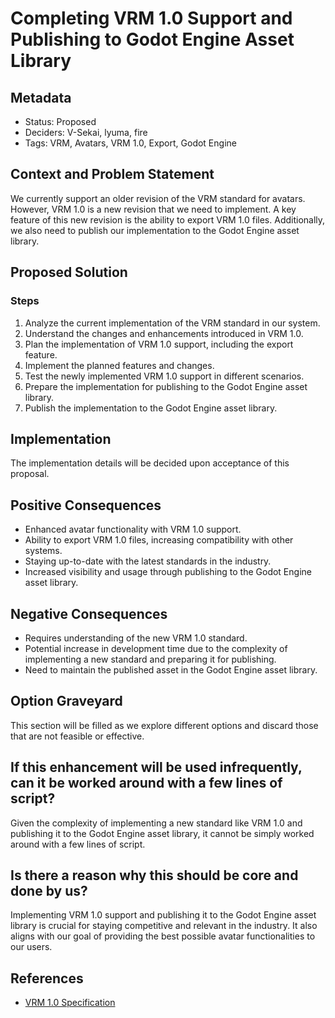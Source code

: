 # Completing VRM 1.0 Support and Publishing to Godot Engine Asset Library

## Metadata

- Status: Proposed
- Deciders: V-Sekai, lyuma, fire 
- Tags: VRM, Avatars, VRM 1.0, Export, Godot Engine

## Context and Problem Statement

We currently support an older revision of the VRM standard for avatars. However, VRM 1.0 is a new revision that we need to implement. A key feature of this new revision is the ability to export VRM 1.0 files. Additionally, we also need to publish our implementation to the Godot Engine asset library.

## Proposed Solution

### Steps

1. Analyze the current implementation of the VRM standard in our system.
2. Understand the changes and enhancements introduced in VRM 1.0.
3. Plan the implementation of VRM 1.0 support, including the export feature.
4. Implement the planned features and changes.
5. Test the newly implemented VRM 1.0 support in different scenarios.
6. Prepare the implementation for publishing to the Godot Engine asset library.
7. Publish the implementation to the Godot Engine asset library.

## Implementation

The implementation details will be decided upon acceptance of this proposal.

## Positive Consequences

- Enhanced avatar functionality with VRM 1.0 support.
- Ability to export VRM 1.0 files, increasing compatibility with other systems.
- Staying up-to-date with the latest standards in the industry.
- Increased visibility and usage through publishing to the Godot Engine asset library.

## Negative Consequences

- Requires understanding of the new VRM 1.0 standard.
- Potential increase in development time due to the complexity of implementing a new standard and preparing it for publishing.
- Need to maintain the published asset in the Godot Engine asset library.

## Option Graveyard

This section will be filled as we explore different options and discard those that are not feasible or effective.

## If this enhancement will be used infrequently, can it be worked around with a few lines of script?

Given the complexity of implementing a new standard like VRM 1.0 and publishing it to the Godot Engine asset library, it cannot be simply worked around with a few lines of script.

## Is there a reason why this should be core and done by us?

Implementing VRM 1.0 support and publishing it to the Godot Engine asset library is crucial for staying competitive and relevant in the industry. It also aligns with our goal of providing the best possible avatar functionalities to our users.

## References

- [VRM 1.0 Specification](https://vrm.dev/en/vrm1/)
